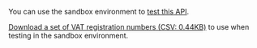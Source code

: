 You can use the sandbox environment to [test this API](https://developer.service.hmrc.gov.uk/api-documentation/docs/testing).

[Download a set of VAT registration numbers (CSV: 0.44KB)](https://github.com/hmrc/vat-registered-companies-api/tree/master/public/api/conf/1.0/test-data/vrn.csv) to use when testing in the sandbox environment. 

